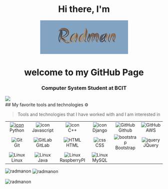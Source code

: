 <div align="center">
      <h1>Hi there, I'm</h1>
      <img src="https://raw.githubusercontent.com/radmanon/designed_profile/main/Radman.gif" alt="👋 Hi there! I'm radman" title="👋 Hi there! I'm radman"/>
</div>

<h1 align="center">welcome to my GitHub Page</h1>
<h3 align="center">Computer System Student at BCIT</h3>

<a href="https://www.linkedin.com/in/radman-mohammadi-893487192/">
<img src="https://img.shields.io/badge/Linkedin-%231DA1F2.svg?style=for-the-badge&logo=Linkedin&logoColor=white">
</a>
<br>
## My favorite tools and technologies ⚙️

> Tools and technologies that I have worked with and I am interested in

<table>
  <tr>
    <td align="center" width="96">
      <a href="#macropower-tech">
        <img src="https://techstack-generator.vercel.app/python-icon.svg" alt="icon" width="65" height="65" />
      </a>
      <br>Python
    </td>
    <td align="center" width="96">
        <img src="https://techstack-generator.vercel.app/js-icon.svg" alt="icon" width="65" height="65" />
      <br>Javascript
    </td>
    <td align="center" width="96">
        <img src="https://techstack-generator.vercel.app/cpp-icon.svg" alt="icon" width="65" height="65" />
      <br>C++
    </td>
       <td align="center" width="96">
        <img src="https://techstack-generator.vercel.app/django-icon.svg" alt="icon" width="65" height="65" />
      <br>Django
    </td>
       <td align="center" width="96">
        <img src="https://techstack-generator.vercel.app/github-icon.svg" width="65" height="65" alt="GitHub" />
      <br>Github
    </td>
        <td align="center" width="96">
        <img src="https://techstack-generator.vercel.app/aws-icon.svg" width="65" height="65" alt="GitHub" />
      <br>AWS
    </td>
  </tr>
  <tr>
    <td align="center" width="96">
        <img src="https://skillicons.dev/icons?i=git" width="48" height="48" alt="Git" />
      <br>Git
    </td>
    <td align="center"  width="96">
        <img src="https://skillicons.dev/icons?i=gitlab" width="48" height="48" alt="GitLab" />
      <br>GitLab
    </td>
    <td align="center"  width="96">
        <img src="https://skillicons.dev/icons?i=html" width="48" height="48" alt="HTML" />
      <br>HTML
    </td>
    <td align="center" width="96">
        <img src="https://skillicons.dev/icons?i=css" width="48" height="48" alt="css" />
      <br>CSS
    </td>
    <td align="center"  width="96">
        <img src="https://skillicons.dev/icons?i=bootstrap" width="48" height="48" alt="bootstrap" />
      <br>Bootstrap
    </td>
        <td align="center" width="96">
        <img src="https://skillicons.dev/icons?i=jquery" width="48" height="48" alt="jquery" />
      <br>JQuery
    </td>
  </tr>
   <tr>
            <td align="center" width="96">
        <img src="https://skillicons.dev/icons?i=linux" width="48" height="48" alt="Linux" />
      <br>Linux
    </td>
                     <td align="center" width="96">
        <img src="https://techstack-generator.vercel.app/java-icon.svg" width="48" height="48" alt="Linux" />
      <br>Java
    </td>
                     <td align="center" width="96">
        <img src="https://techstack-generator.vercel.app/raspberrypi-icon.svg" width="48" height="48" alt="Linux" />
      <br>RaspberryPI
    </td>
                     <td align="center" width="96">
        <img src="https://techstack-generator.vercel.app/mysql-icon.svg" width="48" height="48" alt="Linux" />
      <br>MySQL
    </td>
  </tr>
 <tr>
 </tr>
</table>



<p><img align="left" src="https://github-readme-stats.vercel.app/api/top-langs?username=radmanon&show_icons=true&locale=en&layout=compact" alt="radmanon" /></p>

<p>&nbsp;<img align="center" src="https://github-readme-stats.vercel.app/api?username=radmanon&show_icons=true&locale=en" alt="radmanon" /></p>

<p><img align="center" src="https://github-readme-streak-stats.herokuapp.com/?user=radmanon&" alt="radmanon" /></p>
